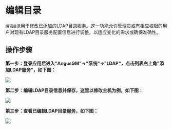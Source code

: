 编辑目录
===

`编辑目录`用于修改已添加的LDAP目录服务。这一功能允许管理员或有相应权限的用户对现有LDAP目录服务配置信息进行调整，以适应变化的需求或确保准确性。
 
## 操作步骤

**第一步：登录应用后进入"AngusGM"->"系统"->"LDAP"，点击列表右上角"添加LDAP服务"，如下图：**

![](https://bj-c1-prod-files.xcan.cloud/storage/pubapi/v1/file/ldap-edit.png?fid=207887590483820810&fpt=CVoOujdtNg7LMQS61M3biv01a2jARpUVvuCZXqnm)

**第二步：编辑LDAP目录信息并保存，这里以修改主机为例，如下图：**

![](https://bj-c1-prod-files.xcan.cloud/storage/pubapi/v1/file/ldap-editinfo.png?fid=207887590483820812&fpt=pgrw5V5Spp1rj06LaTUZWUeytzHXx8ex0TU5cEE2)

**第三步：查看已编辑LDAP目录服务，如下图：**

![](https://bj-c1-prod-files.xcan.cloud/storage/pubapi/v1/file/ldap-editlist.png?fid=207887590483820814&fpt=fK6jL5wpBZ4UsltwpkmCUfFM39SOKUnaMuVPK3pM)